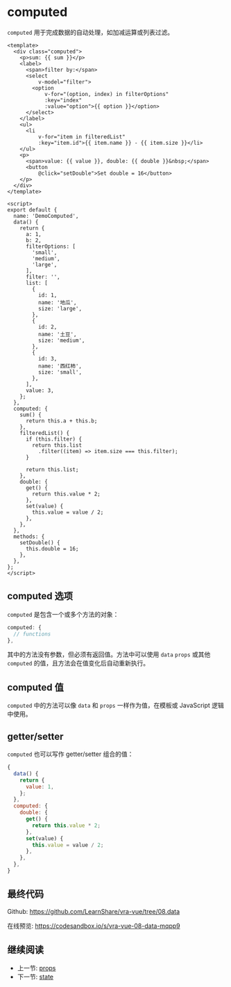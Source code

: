 # computed

`computed` 用于完成数据的自动处理，如加减运算或列表过滤。

```vue
<template>
  <div class="computed">
    <p>sum: {{ sum }}</p>
    <label>
      <span>filter by:</span>
      <select
          v-model="filter">
        <option
            v-for="(option, index) in filterOptions"
            :key="index"
            :value="option">{{ option }}</option>
      </select>
    </label>
    <ul>
      <li
          v-for="item in filteredList"
          :key="item.id">{{ item.name }} - {{ item.size }}</li>
    </ul>
    <p>
      <span>value: {{ value }}, double: {{ double }}&nbsp;</span>
      <button
          @click="setDouble">Set double = 16</button>
    </p>
  </div>
</template>

<script>
export default {
  name: 'DemoComputed',
  data() {
    return {
      a: 1,
      b: 2,
      filterOptions: [
        'small',
        'medium',
        'large',
      ],
      filter: '',
      list: [
        {
          id: 1,
          name: '地瓜',
          size: 'large',
        },
        {
          id: 2,
          name: '土豆',
          size: 'medium',
        },
        {
          id: 3,
          name: '西红柿',
          size: 'small',
        },
      ],
      value: 3,
    };
  },
  computed: {
    sum() {
      return this.a + this.b;
    },
    filteredList() {
      if (this.filter) {
        return this.list
          .filter((item) => item.size === this.filter);
      }

      return this.list;
    },
    double: {
      get() {
        return this.value * 2;
      },
      set(value) {
        this.value = value / 2;
      },
    },
  },
  methods: {
    setDouble() {
      this.double = 16;
    },
  },
};
</script>
```

## computed 选项

`computed` 是包含一个或多个方法的对象：

```js
computed: {
  // functions
},
```

其中的方法没有参数，但必须有返回值。方法中可以使用 `data` `props` 或其他 `computed` 的值，且方法会在值变化后自动重新执行。

## computed 值

`computed` 中的方法可以像 `data` 和 `props` 一样作为值，在模板或 JavaScript 逻辑中使用。

## getter/setter

`computed` 也可以写作 getter/setter 组合的值：

```js
{
  data() {
    return {
      value: 1,
    };
  },
  computed: {
    double: {
      get() {
        return this.value * 2;
      },
      set(value) {
        this.value = value / 2;
      },
    },
  },
}
```

## 最终代码

Github: <https://github.com/LearnShare/vra-vue/tree/08.data>

在线预览: <https://codesandbox.io/s/vra-vue-08-data-mqpp9>

## 继续阅读

+ 上一节: [props](./props.md)
+ 下一节: [state](../../react/state.md)
